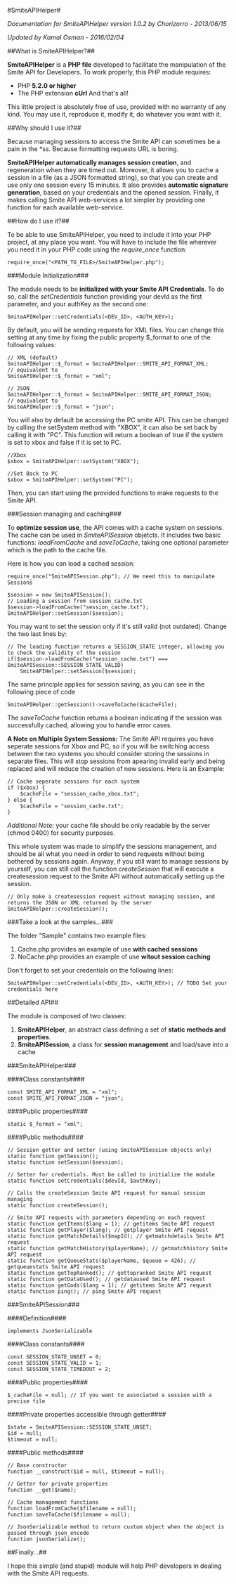 #SmiteAPIHelper#


_Documentation for SmiteAPIHelper version 1.0.2_
_by Chorizorro - 2013/06/15_

_Updated by Kamal Osman - 2016/02/04_


##What is SmiteAPIHelper?##

__SmiteAPIHelper__ is a __PHP file__ developed to facilitate the manipulation of the Smite API for Developers.
To work properly, this PHP module requires:
- PHP __5.2.0 or higher__
- The PHP extension __cUrl__
And that's all!

This little project is absolutely free of use, provided with no warranty of any kind. You may use it, reproduce it, modify it, do whatever you want with it.

 
##Why should I use it?##

Because managing sessions to access the Smite API can sometimes be a pain in the *ss.
Because formatting requests URL is boring.

__SmiteAPIHelper automatically manages session creation__, and regeneration when they are timed out. Moreover, it allows you to cache a session in a file (as a JSON formatted string), so that you can create and use only one session every 15 minutes.
It also provides __automatic signature generation__, based on your credentials and the opened session.
Finally, it makes calling Smite API web-services a lot simpler by providing one function for each available web-service.


##How do I use it?##

To be able to use SmiteAPIHelper, you need to include it into your PHP project, at any place you want.
You will have to include the file wherever you need it in your PHP code using the _require_once_ function:

    require_once("<PATH_TO_FILE>/SmiteAPIHelper.php");
  
###Module Initialization###
	
The module needs to be __initialized with your Smite API Credentials__. To do so, call the _setCredentials_ function providing your devId as the first parameter, and your authKey as the second one:

	SmiteAPIHelper::setCredentials(<DEV_ID>, <AUTH_KEY>);
	
By default, you will be sending requests for XML files. You can change this setting at any time by fixing the public property $_format to one of the following values:
	
	// XML (default)
	SmiteAPIHelper::$_format = SmiteAPIHelper::SMITE_API_FORMAT_XML;
	// equivalent to
	SmiteAPIHelper::$_format = "xml";
	
	// JSON
	SmiteAPIHelper::$_format = SmiteAPIHelper::SMITE_API_FORMAT_JSON;
	// equivalent to
	SmiteAPIHelper::$_format = "json";

You will also by default be accessing the PC smite API. This can be changed by calling the setSystem method with "XBOX", it can also be set back by calling it with "PC". This function will return a boolean of true if the system is set to xbox and false if it is set to PC.
	
	//Xbox
	$xbox = SmiteAPIHelper::setSystem("XBOX"); 
	
	//Set Back to PC
	$xbox = SmiteAPIHelper::setSystem("PC"); 
	
Then, you can start using the provided functions to make requests to the Smite API.

###Session managing and caching###

To __optimize session use__, the API comes with a cache system on sessions. The cache can be used in _SmiteAPISession_ objetcts.
It includes two basic functions: _loadFromCache_ and _saveToCache_, taking one optional parameter which is the path to the cache file.

Here is how you can load a cached session:

	require_once("SmiteAPISession.php"); // We need this to manipulate Sessions
	
	$session = new SmiteAPISession();
	// Loading a session from session_cache.txt
	$session->loadFromCache("session_cache.txt");
	SmiteAPIHelper::setSession($session);

You may want to set the session only if it's still valid (not outdated). Change the two last lines by:

	// The loading function returns a SESSION_STATE integer, allowing you to check the validity of the session
	if($session->loadFromCache("session_cache.txt") === SmiteAPISession::SESSION_STATE_VALID)
		SmiteAPIHelper::setSession($session);

The same principle applies for session saving, as you can see in the following piece of code

	SmiteAPIHelper::getSession()->saveToCache($cacheFile);

The _saveToCache_ function returns a boolean indicating if the session was successfully cached, allowing you to handle error cases.

__A Note on Multiple System Sessions:__ The Smite API requires you have seperate sessions for Xbox and PC, so if you will be switching access between the two systems you should consider storing the sessions in separate files. This will stop sessions from apearing invalid early and being replaced and will reduce the creation of new sessions. Here is an Example:

	// Cache seperate sessions for each system
	if ($xbox) {
		$cacheFile = "session_cache_xbox.txt";
	} else {
		$cacheFile = "session_cache.txt";
	}

_Additional Note_: your cache file should be only readable by the server (chmod 0400) for security purposes.



This whole system was made to simplify the sessions management, and should be all what you need in order to send requests without being bothered by sessions again.
Anyway, if you still want to manage sessions by yourself, you can still call the function _createSession_ that will execute a createsession request to the Smite API without automatically setting up the session.
	
	// Only make a createsession request without managing session, and returns the JSON or XML returned by the server
	SmiteAPIHelper::createSession();

###Take a look at the samples...###

The folder "Sample" contains two example files:

1.	Cache.php provides an example of use __with cached sessions__
2.	NoCache.php provides an example of use __witout session caching__

Don't forget to set your credentials on the following lines:

	SmiteAPIHelper::setCredentials(<DEV_ID>, <AUTH_KEY>); // TODO Set your credentials here


##Detailed API##

The module is composed of two classes:

1.	__SmiteAPIHelper__, an abstract class defining a set of __static methods and properties__.
2.	__SmiteAPISession__, a class for __session management__ and load/save into a cache

###SmiteAPIHelper###
	
####Class constants####

	const SMITE_API_FORMAT_XML = "xml";
	const SMITE_API_FORMAT_JSON = "json";

####Public properties####

	static $_format = "xml";
	
####Public methods####
	
	// Session getter and setter (using SmiteAPISession objects only)
	static function getSession();
	static function setSession($session);
	
	// Setter for credentials. Must be called to initialize the module
	static function setCredentials($devId, $authKey);
	
	// Calls the createSession Smite API request for manual session managing
	static function createSession();
	
	// Smite API requests with parameters depending on each request
	static function getItems($lang = 1); // getitems Smite API request
	static function getPlayer($lang); // getplayer Smite API request
	static function getMatchDetails($mapId); // getmatchdetails Smite API request
	static function getMatchHistory($playerName); // getmatchhistory Smite API request
	static function getQueueStats($playerName, $queue = 426); // getqueuestats Smite API request
	static function getTopRanked(); // gettopranked Smite API request
	static function getDataUsed(); // getdataused Smite API request
	static function getGods($lang = 1); // getitems Smite API request
	static function ping(); // ping Smite API request

###SmiteAPISession###
	
####Definition####

	implements JsonSerializable
	
####Class constants####

	const SESSION_STATE_UNSET = 0;
	const SESSION_STATE_VALID = 1;
	const SESSION_STATE_TIMEDOUT = 2;

####Public properties####

	$_cacheFile = null; // If you want to associated a session with a precise file

####Private properties accessible through getter####
	
	$state = SmiteAPISession::SESSION_STATE_UNSET;
	$id = null;
	$timeout = null;
	
####Public methods####

	// Base constructor
	function __construct($id = null, $timeout = null);
	
	// Getter for private properties
	function __get($name);

	// Cache management functions
	function loadFromCache($filename = null);
	function saveToCache($filename = null);

	// JsonSerializable method to return custom object when the object is passed through json_encode
	function jsonSerialize();

	
##Finally...##

I hope this simple (and stupid) module will help PHP developers in dealing with the Smite API requests.
